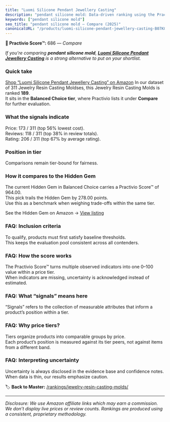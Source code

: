 ```yaml
---
title: "Luomi Silicone Pendant Jewellery Casting"
description: "pendant silicone mold: Data-driven ranking using the Practivio Score™. Positioned by quality, value, demand, findability, momentum."
keywords: ["pendant silicone mold"]
seo_title: "pendant silicone mold — Compare (2025)"
canonicalURL: "/products/luomi-silicone-pendant-jewellery-casting-B07KGFN72N/"
---
```


**🛒 Practivio Score™:** 686 — _Compare_


*If you're comparing **pendant silicone mold**, **[Luomi Silicone Pendant Jewellery Casting](https://www.amazon.com/dp/B07KGFN72N?tag=practivio-20)** is a strong alternative to put on your shortlist.*
### Quick take
[Shop “Luomi Silicone Pendant Jewellery Casting” on Amazon](https://www.amazon.com/dp/B07KGFN72N?tag=practivio-20)
In our dataset of 311 Jewelry Resin Casting Moldses, this Jewelry Resin Casting Molds is ranked **189**.  
It sits in the **Balanced Choice tier**, where Practivio lists it under **Compare** for further evaluation.

### What the signals indicate
Price: 173 / 311 (top 56% lowest cost).  
Reviews: 118 / 311 (top 38% in review totals).  
Rating: 206 / 311 (top 67% by average rating).  

### Position in tier
Comparisons remain tier-bound for fairness.

### How it compares to the Hidden Gem
The current Hidden Gem in Balanced Choice carries a Practivio Score™ of 964.00.  
This pick trails the Hidden Gem by 278.00 points.  
Use this as a benchmark when weighing trade-offs within the same tier.  

See the Hidden Gem on Amazon → [View listing](https://www.amazon.com/dp/B08L7PP8F9?tag=practivio-20)

### FAQ: Inclusion criteria
To qualify, products must first satisfy baseline thresholds.  
This keeps the evaluation pool consistent across all contenders.

### FAQ: How the score works
The Practivio Score™ turns multiple observed indicators into one 0–100 value within a price tier.  
When indicators are missing, uncertainty is acknowledged instead of estimated.

### FAQ: What “signals” means here
“Signals” refers to the collection of measurable attributes that inform a product’s position within a tier.

### FAQ: Why price tiers?
Tiers organize products into comparable groups by price.  
Each product’s position is measured against its tier peers, not against items from a different band.

### FAQ: Interpreting uncertainty
Uncertainty is always disclosed in the evidence base and confidence notes.  
When data is thin, our results emphasize caution.

<!-- Missing template for Compare/CompareWithinPriceClass -->


🏷️ **Back to Master:** [/rankings/jewelry-resin-casting-molds/](/rankings/jewelry-resin-casting-molds/)

---
_Disclosure: We use Amazon affiliate links which may earn a commission. We don’t display live prices or review counts. Rankings are produced using a consistent, proprietary methodology._
